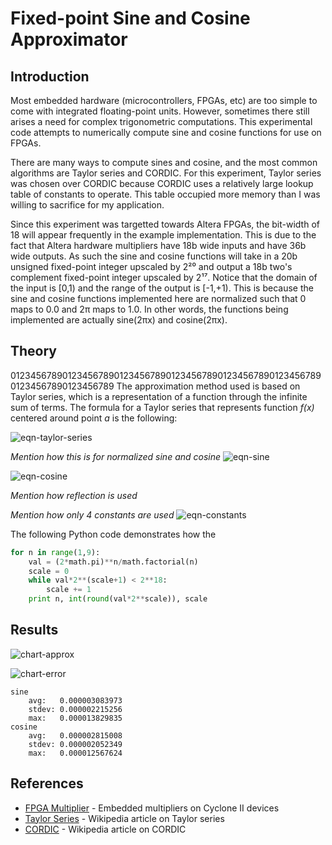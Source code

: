 # Fixed-point Sine and Cosine Approximator #

## Introduction ##

Most embedded hardware (microcontrollers, FPGAs, etc) are too simple to come
with integrated floating-point units. However, sometimes there still arises a
need for complex trigonometric computations. This experimental code attempts to
numerically compute sine and cosine functions for use on FPGAs.

There are many ways to compute sines and cosine, and the most common algorithms
are Taylor series and CORDIC. For this experiment, Taylor series was chosen
over CORDIC because CORDIC uses a relatively large lookup table of constants
to operate. This table occupied more memory than I was willing to sacrifice for
my application.

Since this experiment was targetted towards Altera FPGAs, the bit-width of 18
will appear frequently in the example implementation. This is due to the fact
that Altera hardware multipliers have 18b wide inputs and have 36b wide outputs.
As such the sine and cosine functions will take in a 20b unsigned fixed-point
integer upscaled by 2²⁰ and output a 18b two's complement fixed-point integer
upscaled by 2¹⁷. Notice that the domain of the input is [0,1) and the range of
the output is [-1,+1). This is because the sine and cosine functions implemented
here are normalized such that 0 maps to 0.0 and 2π maps to 1.0. In other words,
the functions being implemented are actually sine(2πx) and cosine(2πx).

## Theory ##

01234567890123456789012345678901234567890123456789012345678901234567890123456789
The approximation method used is based on Taylor series, which is a
representation of a function through the infinite sum of terms. The formula for
a Taylor series that represents function *f(x)* centered around point *a* is
the following:

![eqn-taylor-series](http://code.digital-static.net/tri-approx/raw/tip/doc/eqn-taylor-series.png)

*Mention how this is for normalized sine and cosine*
![eqn-sine](http://code.digital-static.net/tri-approx/raw/tip/doc/eqn-sine.png)

![eqn-cosine](http://code.digital-static.net/tri-approx/raw/tip/doc/eqn-cosine.png)

*Mention how reflection is used*

*Mention how only 4 constants are used*
![eqn-constants](http://code.digital-static.net/tri-approx/raw/tip/doc/eqn-constants.png)


The following Python code demonstrates how the

```python
for n in range(1,9):
	val = (2*math.pi)**n/math.factorial(n)
	scale = 0
	while val*2**(scale+1) < 2**18:
		scale += 1
	print n, int(round(val*2**scale)), scale
```

## Results ##

![chart-approx](http://code.digital-static.net/tri-approx/raw/tip/doc/chart-approx.png)

![chart-error](http://code.digital-static.net/tri-approx/raw/tip/doc/chart-error.png)

```
sine
	avg:   0.000003083973
	stdev: 0.000002215256
	max:   0.000013829835
cosine
	avg:   0.000002815008
	stdev: 0.000002052349
	max:   0.000012567624
```

## References ##

* [FPGA Multiplier](http://www.altera.com/literature/hb/cyc2/cyc2_cii51012.pdf) - Embedded multipliers on Cyclone II devices
* [Taylor Series](http://en.wikipedia.org/wiki/Taylor_series) - Wikipedia article on Taylor series
* [CORDIC](http://en.wikipedia.org/wiki/CORDIC) - Wikipedia article on CORDIC
